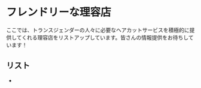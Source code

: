 # フレンドリーな理容店

ここでは、トランスジェンダーの人々に必要なヘアカットサービスを積極的に提供してくれる理容店をリストアップしています。皆さんの情報提供をお待ちしています！

## リスト

-